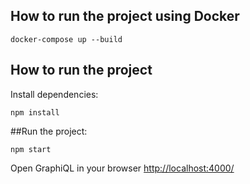 ## How to run the project using Docker

```shell
docker-compose up --build
```

## How to run the project

Install dependencies:

```shell
npm install
```

##Run the project:

```shell
npm start
```

Open GraphiQL in your browser [http://localhost:4000/](http://localhost:4000/)

